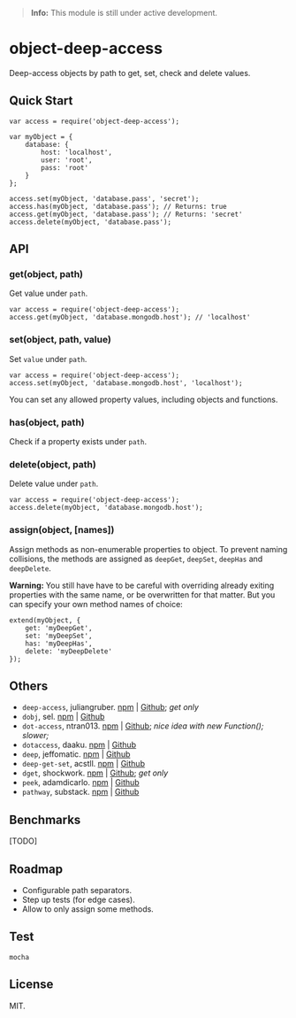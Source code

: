 > **Info:** This module is still under active development.

# object-deep-access

Deep-access objects by path to get, set, check and delete values.

## Quick Start

    var access = require('object-deep-access');
    
    var myObject = {
        database: {
            host: 'localhost',
            user: 'root',
            pass: 'root'
        }
    };
    
    access.set(myObject, 'database.pass', 'secret');
    access.has(myObject, 'database.pass'); // Returns: true
    access.get(myObject, 'database.pass'); // Returns: 'secret'
    access.delete(myObject, 'database.pass'); 

## API

### get(object, path)

Get value under `path`.

    var access = require('object-deep-access');
    access.get(myObject, 'database.mongodb.host'); // 'localhost'

### set(object, path, value)

Set `value` under `path`.

    var access = require('object-deep-access');
    access.set(myObject, 'database.mongodb.host', 'localhost');

You can set any allowed property values, including objects and functions.

### has(object, path)

Check if a property exists under `path`.

### delete(object, path)

Delete value under `path`.

    var access = require('object-deep-access');
    access.delete(myObject, 'database.mongodb.host');

### assign(object, [names])

Assign methods as non-enumerable properties to object. To prevent naming collisions, the methods are assigned as `deepGet`, `deepSet`, `deepHas` and `deepDelete`.

**Warning:** You still have have to be careful with overriding already exiting properties with the same name, or be overwritten for that matter. But you can specify your own method names of choice:

    extend(myObject, {
        get: 'myDeepGet',
        set: 'myDeepSet',
        has: 'myDeepHas',
        delete: 'myDeepDelete'
    });

## Others

* `deep-access`, juliangruber. [npm](https://www.npmjs.org/package/deep-access) | [Github](https://github.com/juliangruber/deep-access); *get only*
* `dobj`, sel. [npm](https://www.npmjs.org/package/dobj) | [Github](https://github.com/finalclass/dobj)
* `dot-access`, ntran013. [npm](https://www.npmjs.org/package/dot-access) | [Github](https://github.com/Ntran013/dot-access); *nice idea with new Function(); slower;*
* `dotaccess`, daaku. [npm](https://www.npmjs.org/package/dotaccess) | [Github](https://github.com/daaku/nodejs-dotaccess)
* `deep`, jeffomatic. [npm](https://www.npmjs.org/package/deep) | [Github](https://github.com/jeffomatic/deep)
* `deep-get-set`, acstll. [npm](https://www.npmjs.org/package/deep-get-set) | [Github](https://github.com/acstll/deep-get-set)
* `dget`, shockwork. [npm](https://www.npmjs.org/package/dget) | [Github](https://github.com/shockwork/dget); *get only*
* `peek`, adamdicarlo. [npm](https://www.npmjs.org/package/peek) | [Github](https://github.com/adamdicarlo/peek)
* `pathway`, substack. [npm](https://www.npmjs.org/package/pathway) | [Github](https://github.com/substack/node-pathway)

## Benchmarks

[TODO]

## Roadmap

* Configurable path separators.
* Step up tests (for edge cases).
* Allow to only assign some methods.

## Test

    mocha
    
## License

MIT.